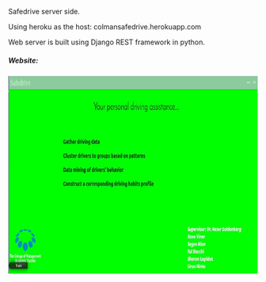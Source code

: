 Safedrive server side.

Using heroku as the host: colmansafedrive.herokuapp.com

Web server is built using Django REST framework in python.

##### Website:
<img src="/Capture.PNG" alt="com" width="600" height="400"/>
